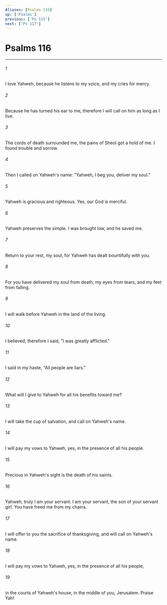 ```yaml
---
Aliases: [Psalms 116]
up: ['Psalms']
previous: ['Ps 115']
next: ['Ps 117']
---
```

# Psalms 116
***





###### 1 

I love Yahweh, because he listens to my voice, and my cries for mercy. 



###### 2 

Because he has turned his ear to me, therefore I will call on him as long as I live. 



###### 3 

The cords of death surrounded me, the pains of Sheol got a hold of me. I found trouble and sorrow. 



###### 4 

Then I called on Yahweh's name: "Yahweh, I beg you, deliver my soul." 



###### 5 

Yahweh is gracious and righteous. Yes, our God is merciful. 



###### 6 

Yahweh preserves the simple. I was brought low, and he saved me. 



###### 7 

Return to your rest, my soul, for Yahweh has dealt bountifully with you. 



###### 8 

For you have delivered my soul from death, my eyes from tears, and my feet from falling. 



###### 9 

I will walk before Yahweh in the land of the living. 



###### 10 

I believed, therefore I said, "I was greatly afflicted." 



###### 11 

I said in my haste, "All people are liars." 



###### 12 

What will I give to Yahweh for all his benefits toward me? 



###### 13 

I will take the cup of salvation, and call on Yahweh's name. 



###### 14 

I will pay my vows to Yahweh, yes, in the presence of all his people. 



###### 15 

Precious in Yahweh's sight is the death of his saints. 



###### 16 

Yahweh, truly I am your servant. I am your servant, the son of your servant girl. You have freed me from my chains. 



###### 17 

I will offer to you the sacrifice of thanksgiving, and will call on Yahweh's name. 



###### 18 

I will pay my vows to Yahweh, yes, in the presence of all his people, 



###### 19 

in the courts of Yahweh's house, in the middle of you, Jerusalem. Praise Yah!
